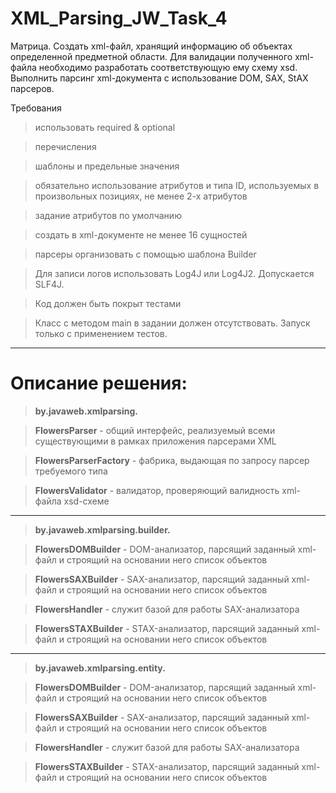# XML_Parsing_JW_Task_4

Матрица. 
Cоздать xml-файл, хранящий информацию об объектах определенной предметной области. Для валидации полученного xml-файла необходимо разработать соответствующую ему схему xsd. Выполнить парсинг xml-документа с использование DOM, SAX, StAX парсеров.


Требования
> использовать required & optional

> перечисления

> шаблоны и предельные значения

> обязательно использование атрибутов и типа ID, используемых в произвольных позициях, не менее 2-х атрибутов

> задание атрибутов по умолчанию

> создать в xml-документе не менее 16 сущностей

> парсеры организовать с помощью шаблона Builder

> Для записи логов использовать Log4J или Log4J2. Допускается SLF4J.

> Код должен быть покрыт тестами

> Класс с методом main в задании должен отсутствовать. Запуск только с применением тестов.

-----

# Описание решения:


> **by.javaweb.xmlparsing.**

> **FlowersParser** - общий интерфейс, реализуемый всеми существующими в рамках приложения парсерами XML

> **FlowersParserFactory** - фабрика, выдающая по запросу парсер требуемого типа

> **FlowersValidator** - валидатор, проверяющий валидность xml-файла xsd-схеме

---

> **by.javaweb.xmlparsing.builder.**

> **FlowersDOMBuilder** - DOM-анализатор, парсящий заданный xml-файл и строящий на основании него список объектов

> **FlowersSAXBuilder** - SAX-анализатор, парсящий заданный xml-файл и строящий на основании него список объектов

> **FlowersHandler** - служит базой для работы SAX-анализатора

> **FlowersSTAXBuilder** - STAX-анализатор, парсящий заданный xml-файл и строящий на основании него список объектов

---

> **by.javaweb.xmlparsing.entity.**

> **FlowersDOMBuilder** - DOM-анализатор, парсящий заданный xml-файл и строящий на основании него список объектов

> **FlowersSAXBuilder** - SAX-анализатор, парсящий заданный xml-файл и строящий на основании него список объектов

> **FlowersHandler** - служит базой для работы SAX-анализатора

> **FlowersSTAXBuilder** - STAX-анализатор, парсящий заданный xml-файл и строящий на основании него список объектов
